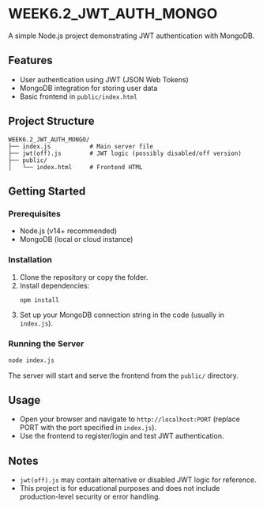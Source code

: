 # WEEK6.2_JWT_AUTH_MONGO

A simple Node.js project demonstrating JWT authentication with MongoDB.

## Features
- User authentication using JWT (JSON Web Tokens)
- MongoDB integration for storing user data
- Basic frontend in `public/index.html`

## Project Structure
```
WEEK6.2_JWT_AUTH_MONGO/
├── index.js           # Main server file
├── jwt(off).js        # JWT logic (possibly disabled/off version)
├── public/
│   └── index.html     # Frontend HTML
```

## Getting Started

### Prerequisites
- Node.js (v14+ recommended)
- MongoDB (local or cloud instance)

### Installation
1. Clone the repository or copy the folder.
2. Install dependencies:
   ```bash
   npm install
   ```
3. Set up your MongoDB connection string in the code (usually in `index.js`).

### Running the Server
```bash
node index.js
```

The server will start and serve the frontend from the `public/` directory.

## Usage
- Open your browser and navigate to `http://localhost:PORT` (replace PORT with the port specified in `index.js`).
- Use the frontend to register/login and test JWT authentication.

## Notes
- `jwt(off).js` may contain alternative or disabled JWT logic for reference.
- This project is for educational purposes and does not include production-level security or error handling.


